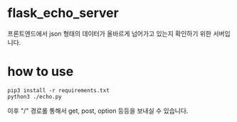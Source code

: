 # flask_echo_server
프론트엔드에서 json 형태의 데이터가 올바르게 넘어가고 있는지 확인하기 위한 서버입니다.

# how to use

```
pip3 install -r requirements.txt
python3 ./echo.py
```

이후 "/" 경로롤 통해서 get, post, option 등등을 보내실 수 있습니다.
